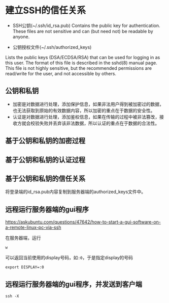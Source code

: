 # 建立SSH的信任关系

- SSH公钥(~/.ssh/id_rsa.pub)
Contains the public key for authentication.  These files are not sensitive and can (but need not) be readable by anyone.

- 公钥授权文件(~/.ssh/authorized_keys)

Lists the public keys (DSA/ECDSA/RSA) that can be used for logging in as this user.  The format of this file is described in the sshd(8) manual page.  This file is not highly sensitive, but the recommended permissions are read/write for the user, and not accessible by others.

## 公钥和私钥

- 加密是对数据进行处理，添加保护信息，如果非法用户得到被加密过的数据，也无法获取到原始的有效数据内容，所以加密的重点在于数据的安全性。
- 认证是对数据进行处理，添加鉴权信息，如果在传输的过程中被非法篡改，接收方就会校验失败并丢弃该非法数据，所以认证的重点在于数据的合法性。

## 基于公钥和私钥的加密过程

## 基于公钥和私钥的认证过程

## 基于公钥和私钥的信任关系

将登录端的id_rsa.pub内容复制到服务器端的authorized_keys文件中。


## 远程运行服务器端的gui程序

https://askubuntu.com/questions/47642/how-to-start-a-gui-software-on-a-remote-linux-pc-via-ssh

在服务器端，运行
```
w
```
可以返回当前使用的display号码，如`:0`，于是指定display的号码
```
export DISPLAY=:0
```

## 远程运行服务器端的gui程序，并发送到客户端

```
ssh -X
```
